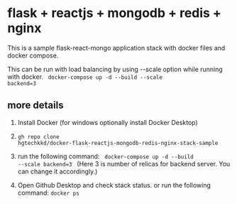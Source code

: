 # flask + reactjs + mongodb + redis + nginx

This is a sample flask-react-mongo application stack with docker files and docker compose.

This can be run with load balancing by using --scale option while running with docker.
<code> docker-compose up -d --build --scale backend=3 </code>

## more details

1. Install Docker (for windows optionally install Docker Desktop)

2. <code>gh repo clone hgtechkkd/docker-flask-reactjs-mongodb-redis-nginx-stack-sample</code>

3. run the following command:
   <code> docker-compose up -d --build --scale backend=3 </code>
   (Here 3 is number of relicas for backend server. You can change it accordingly.)

4. Open Github Desktop and check stack status.
   or run the following command:
   <code>docker ps</code>
